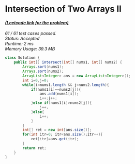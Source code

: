 # **Intersection of Two Arrays II**

#### [_(Leetcode link for the problem)_](https://leetcode.com/problems/intersection-of-two-arrays-ii/)

_61 / 61 test cases passed.  
Status: Accepted  
Runtime: 2 ms  
Memory Usage: 39.3 MB_

```java
class Solution {
    public int[] intersect(int[] nums1, int[] nums2) {
        Arrays.sort(nums1);
        Arrays.sort(nums2);
        ArrayList<Integer> ans = new ArrayList<Integer>();
        int i=0,j=0;
        while(i<nums1.length && j<nums2.length){
            if(nums1[i]==nums2[j]){
                ans.add(nums1[i]);
                i++;j++;
            }else if(nums1[i]>nums2[j]){
                j++;
            }else{
                i++;
            }
        }
        int[] ret = new int[ans.size()];
        for(int itr=0; itr<ans.size();itr++){
            ret[itr]=ans.get(itr);
        }
        return ret;
    }
}
```
